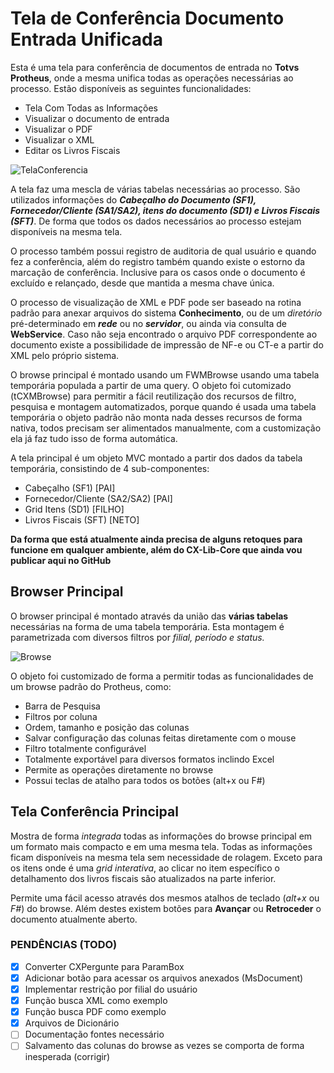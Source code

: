 
# Tela de Conferência Documento Entrada Unificada

Esta é uma tela para conferência de documentos de entrada no **Totvs Protheus**, onde a mesma unifica todas as operações necessárias ao processo. Estão disponíveis as seguintes funcionalidades:

* Tela Com Todas as Informações
* Visualizar o documento de entrada
* Visualizar o PDF
* Visualizar o XML
* Editar os Livros Fiscais

![TelaConferencia](https://user-images.githubusercontent.com/96308173/225740021-dcfa28ed-9336-4a0d-95e5-30f084efaa46.png)

A tela faz uma mescla de várias tabelas necessárias ao processo. São utilizados informações do _**Cabeçalho do Documento (SF1), Fornecedor/Cliente (SA1/SA2), itens do documento (SD1) e Livros Fiscais (SFT)**_. De forma que todos os dados necessários ao processo estejam disponíveis na mesma tela.

O processo também possui registro de auditoria de qual usuário e quando fez a conferência, além do registro também quando existe o estorno da marcação de conferência. Inclusive para os casos onde o documento é excluído e relançado, desde que mantida a mesma chave única.

O processo de visualização de XML e PDF pode ser baseado na rotina padrão para anexar arquivos do sistema **Conhecimento**, ou de um *diretório* pré-determinado em _**rede**_ ou no _**servidor**_, ou ainda via consulta de **WebService**. Caso não seja encontrado o arquivo PDF correspondente ao documento existe a possibilidade de impressão de NF-e ou CT-e a partir do XML pelo próprio sistema.

O browse principal é montado usando um FWMBrowse usando uma tabela temporária populada a partir de uma query. O objeto foi cutomizado (tCXMBrowse) para permitir a fácil reutilização dos recursos de filtro, pesquisa e montagem automatizados, porque quando é usada uma tabela temporária o objeto padrão não monta nada desses recursos de forma nativa, todos precisam ser alimentados manualmente, com a customização ela já faz tudo isso de forma automática.

A tela principal é um objeto MVC montado a partir dos dados da tabela temporária, consistindo de 4 sub-componentes:

* Cabeçalho (SF1) [PAI]
* Fornecedor/Cliente (SA2/SA2) [PAI]
* Grid Itens (SD1) [FILHO]
* Livros Fiscais (SFT) [NETO]

**Da forma que está atualmente ainda precisa de alguns retoques para funcione em qualquer ambiente, além do CX-Lib-Core que ainda vou publicar aqui no GitHub**

## Browser Principal

O browser principal é montado através da união das **várias tabelas** necessárias na forma de uma tabela temporária. Esta montagem é parametrizada com diversos filtros por *filial, período e status.*

![Browse](https://user-images.githubusercontent.com/96308173/225740095-75107e17-ade4-4c55-9b17-504b0c9d87b5.png)

O objeto foi customizado de forma a permitir todas as funcionalidades de um browse padrão do Protheus, como:

* Barra de Pesquisa
* Filtros por coluna
* Ordem, tamanho e posição das colunas
* Salvar configuração das colunas feitas diretamente com o mouse
* Filtro totalmente configurável
* Totalmente exportável para diversos formatos inclindo Excel
* Permite as operações diretamente no browse
* Possui teclas de atalho para todos os botões (alt+x ou F#)

## Tela Conferência Principal

Mostra de forma *integrada* todas as informações do browse principal em um formato mais compacto e em uma mesma tela. Todas as informações ficam disponíveis na mesma tela sem necessidade de rolagem. Exceto para os itens onde é uma *grid interativa*, ao clicar no item específico o detalhamento dos livros fiscais são atualizados na parte inferior.

Permite uma fácil acesso através dos mesmos atalhos de teclado (*alt+x* ou *F#*) do browse. Além destes existem botões para **Avançar** ou **Retroceder** o documento atualmente aberto.

### PENDÊNCIAS (TODO)

 - [X] Converter CXPergunte para ParamBox
 - [X] Adicionar botão para acessar os arquivos anexados (MsDocument)
 - [X] Implementar restrição por filial do usuário
 - [X] Função busca XML como exemplo
 - [X] Função busca PDF como exemplo
 - [X] Arquivos de Dicionário
 - [ ] Documentação fontes necessário
 - [ ] Salvamento das colunas do browse as vezes se comporta de forma inesperada (corrigir)
